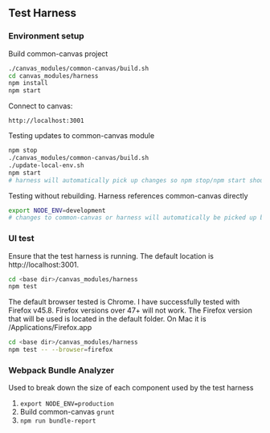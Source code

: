 ## Test Harness

### Environment setup

Build common-canvas project
```sh
./canvas_modules/common-canvas/build.sh
cd canvas_modules/harness
npm install
npm start
```
Connect to canvas:
```
http://localhost:3001
```

Testing updates to common-canvas module
```sh
npm stop
./canvas_modules/common-canvas/build.sh
./update-local-env.sh
npm start
# harness will automatically pick up changes so npm stop/npm start should not be needed
```
Testing without rebuilding.  Harness references common-canvas directly
```sh
export NODE_ENV=development
# changes to common-canvas or harness will automatically be picked up by webpack
```

### UI test

Ensure that the test harness is running.  The default location is http://localhost:3001.  
```sh
cd <base dir>/canvas_modules/harness
npm test
```
The default browser tested is Chrome.  I have successfully tested with Firefox v45.8.  Firefox versions over 47+ will not work.
The Firefox version that will be used is located in the default folder.  On Mac it is /Applications/Firefox.app
```sh
cd <base dir>/canvas_modules/harness
npm test -- --browser=firefox
```

### Webpack Bundle Analyzer
Used to break down the size of each component used by the test harness

1. `export NODE_ENV=production` 
2. Build common-canvas `grunt`
3. `npm run bundle-report`
